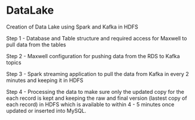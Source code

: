 # DataLake
Creation of Data Lake using Spark and  Kafka in HDFS

Step 1 - Database and Table structure and required access for Maxwell to pull data from the tables

Step 2 - Maxwell configuration for pushing data from the RDS to Kafka topics

Step 3 - Spark streaming application to pull the data from Kafka in every 2 minutes and keeping it in HDFS

Step 4 - Processing the data to make sure only the updated copy for the each record is kept and keeping the raw and final version (lastest copy of each record) in HDFS which is available to within 4 - 5 minutes once updated or inserted into MySQL.
